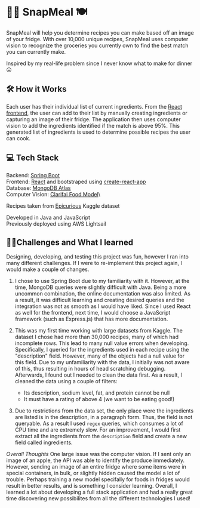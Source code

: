 # 👩‍🍳 SnapMeal  🍽

SnapMeal will help you determine recipes you can make based off an image of your fridge. With over 10,000 unique recipes, 
SnapMeal uses computer vision to recognize the groceries you currently own to find the best match you can currently make.

Inspired by my real-life problem since I never know what to make for dinner 😛

## 🛠 How it Works 
Each user has their individual list of current ingredients. From the [React frontend](https://github.com/angelamchen/SnapMeal-Frontend), 
the user can add to their list by manually creating ingredients or capturing an image of their fridge. The application then uses computer vision to
add the ingredients identified if the match is above 95%. This generated list of ingredients is used to determine possible recipes the user can cook.

## 💻 Tech Stack
Backend: [Spring Boot](https://spring.io/projects/spring-boot)\
Frontend: [React](https://reactjs.org/) and bootstraped using [create-react-app](https://reactjs.org/docs/create-a-new-react-app.html)\
Database: [MongoDB Atlas](https://www.mongodb.com/cloud/atlas)\
Computer Vision: [Clarifai Food Model](https://www.clarifai.com/models/food)\

Recipes taken from [Epicurious](https://www.kaggle.com/hugodarwood/epirecipes) Kaggle dataset

Developed in Java and JavaScript\
Previously deployed using AWS Lightsail


## 👩‍🎓Challenges and What I learned

Designing, developing, and testing this project was fun, however I ran into many different challenges. If I were to re-implement this project again,
I would make a couple of changes.

1. I chose to use Spring Boot due to my familiarity with it. However, at the time, MongoDB queries were slightly difficult with Java. Being a more uncommon 
combination, the online documentation was also limited. As a result, it was difficult learning and creating desired queries and the integration was not as smooth
as I would have liked. Since I used React as well for the frontend, next time, I would choose a JavaScript framework (such as Express.js) that has more
documentation. 

2. This was my first time working with large datasets from Kaggle. The dataset I chose had more than 30,000 recipes, many of which had incomplete rows. 
This lead to many null value errors when developing. Specifically, I queried for the ingredients used in each recipe using the "description" field.
However, many of the objects had a null value for this field. Due to my unfamiliarity with the data, I initially was not aware of this, thus resulting in hours 
of head scratching debugging. Afterwards, I found out I needed to clean the data first. As a result, I cleaned the data using a couple of filters:
   * Its description, sodium level, fat, and protein cannot be null
   * It must have a rating of above 4 (we want to be eating good!)
   
3. Due to restrictions from the data set, the only place were the ingredients are listed is in the description, in a paragraph form. Thus, the field is not
queryable. As a result I used `regex` queries, which consumes a lot of CPU time and are extremely slow. For an improvement, I would first extract all the 
ingredients from the `description` field and create a new field called ingredients.

*Overall Thoughts* 
One large issue was the computer vision. If I sent only an image of an apple, the API was able to identify the produce immediately. However, sending an image
of an entire fridge where some items were in special containers, in bulk, or slightly hidden caused the model a lot of trouble. Perhaps training a new model
specifally for foods in fridges would result in better results, and is something I consider learning. Overall, I learned a lot about developing a full stack
application and had a really great time discovering new possibilites from all the different technologies I used!

